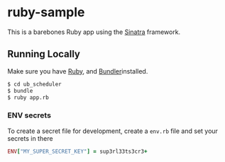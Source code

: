 # ruby-sample

This is a barebones Ruby app using the [Sinatra](http://www.sinatrarb.com) framework.

## Running Locally

Make sure you have [Ruby](https://www.ruby-lang.org), and [Bundler](http://bundler.io)installed.

```sh
$ cd ub_scheduler
$ bundle
$ ruby app.rb
```

### ENV secrets

To create a secret file for development, create a `env.rb` file and set your secrets in there

```rb
ENV["MY_SUPER_SECRET_KEY"] = sup3rl33ts3cr3+
```

